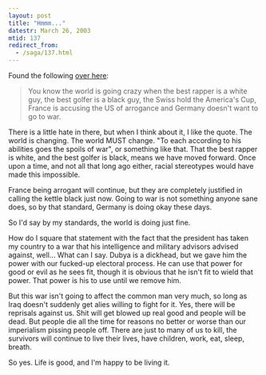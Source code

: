 ```yaml
---
layout: post
title: "Hmmm..."
datestr: March 26, 2003
mtid: 137
redirect_from:
  - /saga/137.html
---
```


Found the following <a href="http://www.sashadesign.com/comments/609/">over here</a>:
<blockquote>You know the world is going crazy when the best rapper is a white guy, the best golfer is a black guy, the Swiss hold the America's Cup, France is accusing the US of arrogance and Germany doesn't want to go to war.</blockquote>

There is a little hate in there, but when I think about it, I like the quote.  The world is changing.  The world MUST change.  "To each according to his abilities goes the spoils of war", or something like that.  That the best rapper is white, and the best golfer is black, means we have moved forward.  Once upon a time, and not all that long ago either, racial stereotypes would have made this impossible.

France being arrogant will continue, but they are completely justified in calling the kettle black just now.  Going to war is not something anyone sane does, so by that standard, Germany is doing okay these days.

So I'd say by my standards, the world is doing just fine.

How do I square that statement with the fact that the president has taken my country to a war that his intelligence and military advisors advised against, well... What can I say.  Dubya is a dickhead, but we gave him the power with our fucked-up electoral process.  He can use that power for good or evil as he sees fit, though it is obvious that he isn't fit to wield that power.  That power is his to use until we remove him.

But this war isn't going to affect the common man very much, so long as Iraq doesn't suddenly get alies willing to fight for it.  Yes, there will be reprisals against us.  Shit will get blowed up real good and people will be dead.  But people die all the time for reasons no better or worse than our imperialism pissing people off.  There are just to many of us to kill, the survivors will continue to live their lives, have children, work, eat, sleep, breath.

So yes.  Life is good, and I'm happy to be living it.

